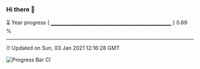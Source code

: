 ### Hi there 👋

⏳ Year progress { ▁▁▁▁▁▁▁▁▁▁▁▁▁▁▁▁▁▁▁▁▁▁▁▁▁▁▁▁▁▁ } 0.69 %

---

⏰ Updated on Sun, 03 Jan 2021 12:16:28 GMT

![Progress Bar CI](https://github.com/liununu/liununu/workflows/Progress%20Bar%20CI/badge.svg)
